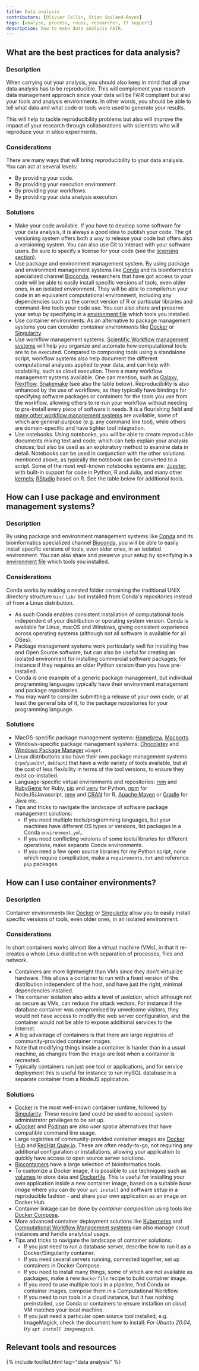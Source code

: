 ```yaml
---
title: Data analysis
contributors: [Olivier Collin, Stian Soiland-Reyes]
tags: [analyse, process, reuse, researcher, IT support]
description: how to make data analysis FAIR.
---
```


## What are the best practices for data analysis?
 
### Description

When carrying out your analysis, you should also keep in mind that all your data analysis has to be reproducible. This will complement your research data management approach since your data will be FAIR compliant but also your tools and analysis environments. In other words, you should be able to tell what data and what code or tools were used to generate your results.

This will help to tackle reproducibility problems but also will improve the impact of your research through collaborations with scientists who will reproduce your in silico experiments. 

### Considerations

There are many ways that will bring reproducibility to your data analysis. You can act at several levels:
* By providing your code.
* By providing your execution environment.
* By providing your workflows.
* By providing your data analysis execution.

### Solutions

* Make your code available. If you have to develop some software for your data analysis, it is always a good idea to publish your code. The git versioning system offers both a way to release your code but offers also a versioning system. You can also use Git to interact with your software users. Be sure to specify a license for your code (see the [licensing section](../licensing.md)).
* Use package and environment management system. By using package and environment management systems like [Conda](https://anaconda.org/) and its bioinformatics specialized channel [Bioconda](https://bioconda.github.io/), researchers that have got access to your code will be able to easily install specific versions of tools, even older ones, in an isolated environment. They will be able to compile/run your code in an equivalent computational environment, including any dependencies such as the correct version of R or particular libraries and command-line tools your code use. You can also share and preserve your setup by specifying in a [environment file](https://docs.conda.io/projects/conda/en/latest/user-guide/tasks/manage-environments.html) which tools you installed.
* Use container environments. As an alternative to package management systems you can consider _container environments_ like [Docker](https://www.docker.com/) or [Singularity](https://sylabs.io/docs/).
* Use workflow management systems. [Scientific Workflow management systems](https://en.wikipedia.org/wiki/Scientific_workflow_system) will help you organize and automate how computational tools are to be executed. Compared to composing tools using a standalone script, workflow systems also help document the different computational analyses applied to your data, and can help with scalability, such as cloud execution. There a many workflow management systems available. One can mention, such as [Galaxy](https://galaxyproject.org/), [Nextflow](https://www.nextflow.io/), [Snakemake](https://snakemake.readthedocs.io/) (see also the table below). Reproducibility is also enhanced by the use of workflows, as they typically have bindings for specifying software packages or containers for the tools you use from the workflow, allowing others to re-run your workflow without needing to pre-install every piece of software it needs. It is a flourishing field and [many other workflow management systems](https://s.apache.org/existing-workflow-systems) are available, some of which are general-purpose (e.g. any command line tool), while others are domain-specific and have tighter tool integration. 
* Use notebooks. Using notebooks, you will be able to create reproducible documents mixing text and code; which can help explain your analysis choices; but also be used as an exploratory method to examine data in detail. Notebooks can be used in conjunction with the other solutions mentioned above, as typically the notebook can be converted to a script. Some of the most well-known notebooks systems are: [Jupyter](https://jupyter.org/), with built-in support for code in Python, R and Julia, and many other [kernels](https://github.com/jupyter/jupyter/wiki/Jupyter-kernels); [RStudio](https://rstudio.com/products/rstudio/#rstudio-desktop) based on R. See the table below for additional tools.


## How can I use package and environment management systems?
### Description
By using package and environment management systems like [Conda](https://anaconda.org/) and its bioinformatics specialized channel [Bioconda](https://bioconda), you will be able to easily install specific versions of tools, even older ones, in an isolated environment. You can also share and preserve your setup by specifying in a [environment file](https://docs.conda.io/projects/conda/en/latest/user-guide/tasks/manage-environments.html) which tools you installed.
### Considerations
Conda works by making a nested folder containing the traditional UNIX directory structure `bin/` `lib/` but installed from Conda's repositories instead of from a Linux distribution. 
* As such Conda enables consistent installation of computational tools independent of your distribution or operating system version. Conda is  available for Linux, macOS and Windows, giving consistent experience across operating systems (although not all software is available for all OSes).
* Package management systems work particularly well for installing free and Open Source software, but can also be useful for creating an isolated environment for installing commercial software packages; for instance if they requires an older Python version than you have pre-installed.
* Conda is one example of a generic package management, but individual programming languages typically have their environment management and package repositories.
* You may want to consider submitting a release of your own code, or at least the general bits of it, to the package repositories for your programming language.
### Solutions
* MacOS-specific package management systems: [Homebrew](https://brew.sh/), [Macports](https://www.macports.org/).
* Windows-specific package management systems: [Chocolatey](https://chocolatey.org/) and [Windows Package Manager](https://docs.microsoft.com/en-us/windows/package-manager/) `winget`. 
* Linux distributions also have their own package management systems (`rpm`/`yum`/`dnf`, `deb`/`apt`) that have a wide variety of tools available, but at the cost of less flexibility in terms of the tool versions, to ensure they exist co-installed.
* Language-specific virtual environments and repositories: [rvm](https://rvm.io/) and [RubyGems](https://rubygems.org/) for Ruby, [pip](https://docs.python.org/3/installing/index.html) and [venv](https://docs.python.org/3/tutorial/venv.html) for Python, [npm](https://www.npmjs.com/) for NodeJS/Javascript, [renv](https://rstudio.github.io/renv/) and [CRAN](https://cran.r-project.org/) for R, [Apache Maven](https://maven.apache.org/) or [Gradle](https://gradle.org/) for Java etc.
* Tips and tricks to navigate the landscape of software package management solutions:
    * If you need multiple tools/programming languages, but your machines have different OS types or versions, list packages in a Conda `environment.yml`.
    * If you need conflicting versions of some tools/libraries for different operations, make separate Conda environments.
    * If you need a few open source libraries for my Python script, none which require complilation, make a `requirements.txt` and reference `pip` packages.


## How can I use container environments?
### Description
Container environments like [Docker](https://www.docker.com/) or [Singularity](https://sylabs.io/docs/) allow you to easily install specific versions of tools, even older ones, in an isolated environment.
### Considerations
In short containers works almost like a virtual machine (VMs), in that it re-creates a whole Linux distibution with separation of processes, files and network.
* Containers are more lightweight than VMs since they don't virtualize hardware. This allows a container to run with a fixed version of the distribution independent of the host, and have just the right, minimal dependencies installed. 
* The container isolation also adds a level of _isolation_, which although not as secure as VMs, can reduce the attack vectors. For instance if the database container was compromised by unwelcome visitors, they would not have access to modify the web server configuration, and the container would not be able to expose additional services to the Internet.
* A big advantage of containers is that there are large registries of community-provided container images.
* Note that modifying things inside a container is harder than in a usual machine, as changes from the image are lost when a container is recreated.
* Typically containers run just one tool or applications, and for service deployment this is useful for instance to run mySQL database in a separate container from a NodeJS application.

### Solutions
* [Docker](https://www.docker.com/) is the most well-known container runtime, followed by [Singularity](https://sylabs.io/docs/). These require (and could be used to access) system administrator privileges to be set up.
* [uDocker](https://indigo-dc.gitbook.io/udocker/) and [Podman](https://podman.io/) are also _user space_ alternatives that have compatible command line usage.
* Large registries of community-provided container images are [Docker Hub](https://hub.docker.com/) and [RedHat Quay.io](https://quay.io/search). These are often ready-to-go, not requiring any additional configuration or installations, allowing your application to quickly have access to open source server solutions.
* [Biocontainers](https://biocontainers.pro/) have a large selection of bioinformatics tools.
* To customize a Docker image, it is possible to use techniques such as [volumes](https://docs.docker.com/storage/volumes/) to store data and [Dockerfile](https://docs.docker.com/engine/reference/builder/). This is useful for installing your own application inside a new container image, based on a suitable _base image_ where you can do your `apt install` and software setup in a reproducible fashion - and share your own application as an image on Docker Hub.
* Container linkage can be done by _container composition_ using tools like [Docker Compose](https://docs.docker.com/compose/). 
* More advanced container deployment solutions like [Kubernetes](https://kubernetes.io/) and [Computational Workflow Management systems](#workflows-for-reproducibility) can also manage cloud instances and handle analytical usage.
* Tips and tricks to navigate the landscape of container solutions: 
    * If you just need to run a database server, describe how to run it as a Docker/Singularity container.
    * If you need several servers running, connected together, set up containers in Docker Compose.
    * If you need to install many things, some of which are not available as packages, make a new `Dockerfile` recipe to build container image.
    * If you need to use multiple tools in a pipeline, find Conda or container images, compose them in a Computational Workflow.
    * If you need to run tools in a cloud instance, but it has nothing preinstalled, use Conda or containers to ensure installion on cloud VM matches your local machine.
    * If you just need a particular open source tool installed, e.g. ImageMagick, check the document how to install: _For Ubuntu 20.04, try `apt install imagemagick`_.


## Relevant tools and resources

{% include toollist.html tag="data analysis" %}
